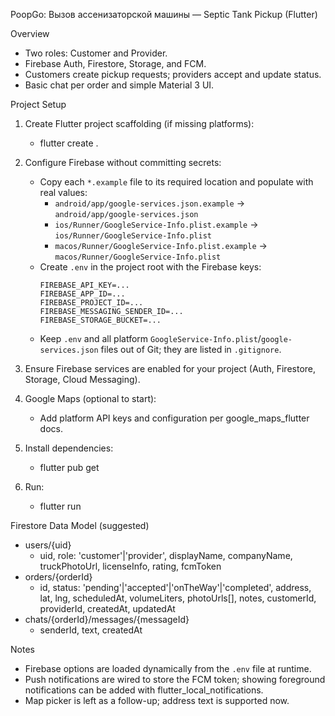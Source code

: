 PoopGo: Вызов ассенизаторской машины — Septic Tank Pickup (Flutter)

Overview

- Two roles: Customer and Provider.
- Firebase Auth, Firestore, Storage, and FCM.
- Customers create pickup requests; providers accept and update status.
- Basic chat per order and simple Material 3 UI.

Project Setup

1) Create Flutter project scaffolding (if missing platforms):
   - flutter create .

2) Configure Firebase without committing secrets:
   - Copy each `*.example` file to its required location and populate with real values:
     - `android/app/google-services.json.example` → `android/app/google-services.json`
     - `ios/Runner/GoogleService-Info.plist.example` → `ios/Runner/GoogleService-Info.plist`
     - `macos/Runner/GoogleService-Info.plist.example` → `macos/Runner/GoogleService-Info.plist`
   - Create `.env` in the project root with the Firebase keys:
     ```env
     FIREBASE_API_KEY=...
     FIREBASE_APP_ID=...
     FIREBASE_PROJECT_ID=...
     FIREBASE_MESSAGING_SENDER_ID=...
     FIREBASE_STORAGE_BUCKET=...
     ```
   - Keep `.env` and all platform `GoogleService-Info.plist`/`google-services.json` files out of Git; they are listed in `.gitignore`.

3) Ensure Firebase services are enabled for your project (Auth, Firestore, Storage, Cloud Messaging).

4) Google Maps (optional to start):
   - Add platform API keys and configuration per google_maps_flutter docs.

5) Install dependencies:
   - flutter pub get

6) Run:
   - flutter run

Firestore Data Model (suggested)

- users/{uid}
  - uid, role: 'customer'|'provider', displayName, companyName, truckPhotoUrl, licenseInfo, rating, fcmToken
- orders/{orderId}
  - id, status: 'pending'|'accepted'|'onTheWay'|'completed', address, lat, lng, scheduledAt, volumeLiters, photoUrls[], notes, customerId, providerId, createdAt, updatedAt
- chats/{orderId}/messages/{messageId}
  - senderId, text, createdAt

Notes

- Firebase options are loaded dynamically from the `.env` file at runtime.
- Push notifications are wired to store the FCM token; showing foreground notifications can be added with flutter_local_notifications.
- Map picker is left as a follow-up; address text is supported now.

